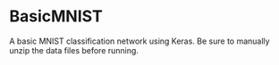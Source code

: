 # BasicMNIST
A basic MNIST classification network using Keras.
Be sure to manually unzip the data files before running.
